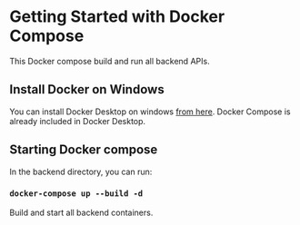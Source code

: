 # Getting Started with Docker Compose

This Docker compose build and run all backend APIs.

## Install Docker on Windows

You can install Docker Desktop on windows [from here](https://docs.docker.com/desktop/install/windows-install/).
Docker Compose is already included in Docker Desktop. 

## Starting Docker compose

In the backend directory, you can run:

### `docker-compose up --build -d`

Build and start all backend containers.
